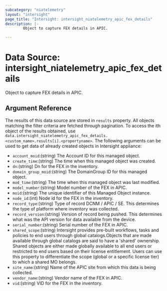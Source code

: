 ```yaml
---
subcategory: "niatelemetry"
layout: "intersight"
page_title: "Intersight: intersight_niatelemetry_apic_fex_details"
description: |-
        Object to capture FEX details in APIC.

---
```


# Data Source: intersight_niatelemetry_apic_fex_details
Object to capture FEX details in APIC.
## Argument Reference
The results of this data source are stored in `results` property.
All objects matching the filter criteria are fetched through pagination.
To access the ith object of the results obtained, use `data.intersight_niatelemetry_apic_fex_details.<custom_name>.results[i].<propertyname>`.
The following arguments can be used to get data of already created objects in Intersight appliance:
* `account_moid`:(string) The Account ID for this managed object. 
* `create_time`:(string) The time when this managed object was created. 
* `dn`:(string) Dn for the FEX in the inventory. 
* `domain_group_moid`:(string) The DomainGroup ID for this managed object. 
* `mod_time`:(string) The time when this managed object was last modified. 
* `model_number`:(string) Model number of the FEX in APIC. 
* `moid`:(string) The unique identifier of this Managed Object instance. 
* `node_id`:(int) Node id for the FEX in the inventory. 
* `record_type`:(string) Type of record DCNM / APIC / SE. This determines the type of platform where inventory was collected. 
* `record_version`:(string) Version of record being pushed. This determines what was the API version for data available from the device. 
* `serial_number`:(string) Serial number of the FEX in APIC. 
* `shared_scope`:(string) Intersight provides pre-built workflows, tasks and policies to end users through global catalogs.Objects that are made available through global catalogs are said to have a 'shared' ownership. Shared objects are either made globally available to all end users or restricted to end users based on their license entitlement. Users can use this property to differentiate the scope (global or a specific license tier) to which a shared MO belongs. 
* `site_name`:(string) Name of the APIC site from which this data is being collected. 
* `vendor_name`:(string) Vendor name of the FEX in APIC. 
* `vid`:(string) VID for the FEX in the inventory. 
 
